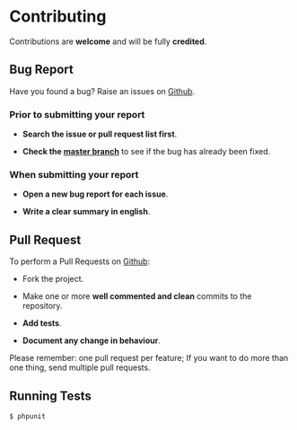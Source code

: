 # Contributing

Contributions are **welcome** and will be fully **credited**.

## Bug Report

Have you found a bug? Raise an issues on [Github](https://github.com/comodojo/xmlrpc/issues).

### Prior to submitting your report

- **Search the issue or pull request list first**.

- **Check the [master branch](https://github.com/comodojo/xmlrpc)** to see if the bug has already been fixed.

### When submitting your report

- **Open a new bug report for each issue**.

- **Write a clear summary in english**.

## Pull Request

To perform a Pull Requests on [Github](https://github.com/comodojo/xmlrpc/pulls):

- Fork the project.

- Make one or more **well commented and clean** commits to the repository.

- **Add tests**.

- **Document any change in behaviour**.

Please remember: one pull request per feature; If you want to do more than one thing, send multiple pull requests.

## Running Tests

``` bash
$ phpunit
```
